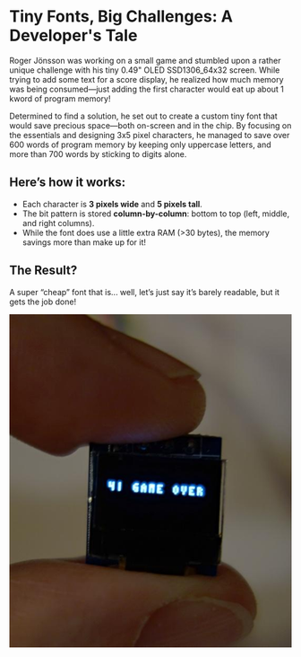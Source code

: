 # Tiny Fonts, Big Challenges: A Developer's Tale

Roger Jönsson was working on a small game and stumbled upon a rather unique challenge with his tiny 0.49" OLED SSD1306_64x32 screen. While trying to add some text for a score display, he realized how much memory was being consumed—just adding the first character would eat up about 1 kword of program memory!

Determined to find a solution, he set out to create a custom tiny font that would save precious space—both on-screen and in the chip. By focusing on the essentials and designing 3x5 pixel characters, he managed to save over 600 words of program memory by keeping only uppercase letters, and more than 700 words by sticking to digits alone.

## Here’s how it works:
- Each character is **3 pixels wide** and **5 pixels tall**.
- The bit pattern is stored **column-by-column**: bottom to top (left, middle, and right columns).
- While the font does use a little extra RAM (>30 bytes), the memory savings more than make up for it!

## The Result?
A super “cheap” font that is... well, let’s just say it’s barely readable, but it gets the job done!

![Tiny Font](GLCDTinyFont.jpg)